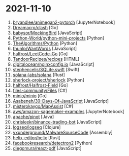 # 2021-11-10

1. [bryandlee/animegan2-pytorch](https://github.com/bryandlee/animegan2-pytorch "PyTorch implementation of AnimeGANv2") [JupyterNotebook]
2. [Dreamacro/clash](https://github.com/Dreamacro/clash "A rule-based tunnel in Go.") [Go]
3. [babysor/MockingBird](https://github.com/babysor/MockingBird "🚀AI拟声: 5秒内克隆您的声音并生成任意语音内容 Clone a voice in 5 seconds to generate arbitrary speech in real-time") [JavaScript]
4. [Python-World/python-mini-projects](https://github.com/Python-World/python-mini-projects "A collection of simple python mini projects to enhance your python skills") [Python]
5. [TheAlgorithms/Python](https://github.com/TheAlgorithms/Python "All Algorithms implemented in Python") [Python]
6. [thunlp/WantWords](https://github.com/thunlp/WantWords "An open-source online reverse dictionary.") [JavaScript]
7. [halfrost/LeetCode-Go](https://github.com/halfrost/LeetCode-Go "✅ Solutions to LeetCode by Go, 100% test coverage, runtime beats 100% / LeetCode 题解") [Go]
8. [TandoorRecipes/recipes](https://github.com/TandoorRecipes/recipes "Application for managing recipes, planning meals, building shopping lists and much much more!") [HTML]
9. [digitalocean/nginxconfig.io](https://github.com/digitalocean/nginxconfig.io "⚙️ NGINX config generator on steroids 💉") [JavaScript]
10. [stephencelis/SQLite.swift](https://github.com/stephencelis/SQLite.swift "A type-safe, Swift-language layer over SQLite3.") [Swift]
11. [solana-labs/solana](https://github.com/solana-labs/solana "Web-Scale Blockchain for fast, secure, scalable, decentralized apps and marketplaces.") [Rust]
12. [sherlock-project/sherlock](https://github.com/sherlock-project/sherlock "🔎 Hunt down social media accounts by username across social networks") [Python]
13. [halfrost/Halfrost-Field](https://github.com/halfrost/Halfrost-Field "✍🏻 这里是写博客的地方 —— Halfrost-Field 冰霜之地") [Go]
14. [files-community/Files](https://github.com/files-community/Files "A modern file manager that pushes the boundaries of the platform.") [C#]
15. [minio/minio](https://github.com/minio/minio "High Performance, Kubernetes Native Object Storage") [Go]
16. [Asabeneh/30-Days-Of-JavaScript](https://github.com/Asabeneh/30-Days-Of-JavaScript "30 days of JavaScript programming challenge is a step-by-step guide to learn JavaScript programming language in 30 days. This challenge may take more than 100 days, please just follow your own pace.") [JavaScript]
17. [misterokaygo/MapAssist](https://github.com/misterokaygo/MapAssist "") [C#]
18. [aws/amazon-sagemaker-examples](https://github.com/aws/amazon-sagemaker-examples "Example 📓 Jupyter notebooks that demonstrate how to build, train, and deploy machine learning models using 🧠 Amazon SageMaker.") [JupyterNotebook]
19. [apache/pinot](https://github.com/apache/pinot "Apache Pinot (Incubating) - A realtime distributed OLAP datastore") [Java]
20. [chrisleekr/binance-trading-bot](https://github.com/chrisleekr/binance-trading-bot "Automated Binance trading bot - Trade multiple cryptocurrencies. Buy low/sell high with Grid Trading. Integrated with TradingView technical analysis") [JavaScript]
21. [logseq/logseq](https://github.com/logseq/logseq "A privacy-first, open-source platform for knowledge management and collaboration. Desktop app download link: https://github.com/logseq/logseq/releases, roadmap: https://trello.com/b/8txSM12G/roadmap") [Clojure]
22. [vxunderground/MalwareSourceCode](https://github.com/vxunderground/MalwareSourceCode "Collection of malware source code for a variety of platforms in an array of different programming languages.") [Assembly]
23. [helix-editor/helix](https://github.com/helix-editor/helix "A post-modern modal text editor.") [Rust]
24. [facebookresearch/detectron2](https://github.com/facebookresearch/detectron2 "Detectron2 is FAIR's next-generation platform for object detection, segmentation and other visual recognition tasks.") [Python]
25. [diegomura/react-pdf](https://github.com/diegomura/react-pdf "📄 Create PDF files using React") [JavaScript]
